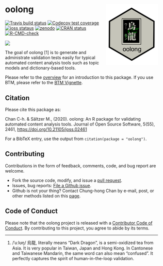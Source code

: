 
<!-- README.md is generated from README.Rmd. Please edit that file -->

# oolong <img src="man/figures/oolong_logo.png" align="right" height="200" />

<!-- badges: start -->

[![Travis build
status](https://travis-ci.org/chainsawriot/oolong.svg?branch=master)](https://travis-ci.org/chainsawriot/oolong)
[![Codecov test
coverage](https://codecov.io/gh/chainsawriot/oolong/branch/master/graph/badge.svg)](https://codecov.io/gh/chainsawriot/oolong?branch=master)
[![joss
stataus](https://joss.theoj.org/papers/6e535564e7142d705f4f3d68b18dac62/status.svg)](https://joss.theoj.org/papers/6e535564e7142d705f4f3d68b18dac62)
[![zenodo](https://zenodo.org/badge/224468858.svg)](https://zenodo.org/badge/latestdoi/224468858)
[![CRAN
status](https://www.r-pkg.org/badges/version/oolong)](https://CRAN.R-project.org/package=oolong)
[![R-CMD-check](https://github.com/chainsawriot/oolong/workflows/R-CMD-check/badge.svg)](https://github.com/chainsawriot/oolong/actions)
<!-- badges: end -->

<img src="man/figures/oolong_demo.gif" align="center" height="400" />

The goal of oolong \[1\] is to generate and administrate validation
tests easily for typical automated content analysis tools such as topic
models and dictionary-based tools.

Please refer to the [overview](overview_gh.md) for an introduction to
this package. If you use BTM, please refer to the [BTM
Vignette](btm_gh.md).

## Citation

Please cite this package as:

Chan C-h. & Sältzer M., (2020). oolong: An R package for validating
automated content analysis tools. Journal of Open Source Software,
5(55), 2461, <https://doi.org/10.21105/joss.02461>

For a BibTeX entry, use the output from `citation(package = "oolong")`.

## Contributing

Contributions in the form of feedback, comments, code, and bug report
are welcome.

  - Fork the source code, modify, and issue a [pull
    request](https://docs.github.com/en/github/collaborating-with-issues-and-pull-requests/creating-a-pull-request-from-a-fork).
  - Issues, bug reports: [File a Github
    issue](https://github.com/chainsawriot/oolong).
  - Github is not your thing? Contact Chung-hong Chan by e-mail, post,
    or other methods listed on this
    [page](https://www.mzes.uni-mannheim.de/d7/en/profiles/chung-hong-chan).

## Code of Conduct

Please note that the oolong project is released with a [Contributor Code
of
Conduct](https://contributor-covenant.org/version/2/0/CODE_OF_CONDUCT.html).
By contributing to this project, you agree to abide by its terms.

-----

1.  /ˈuːlʊŋ/ 烏龍, literally means “Dark Dragon”, is a semi-oxidized tea
    from Asia. It is very popular in Taiwan, Japan and Hong Kong. In
    Cantonese and Taiwanese Mandarin, the same word can also mean
    “confused”. It perfectly captures the spirit of human-in-the-loop
    validation.
